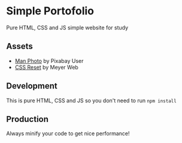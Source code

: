 # Simple Portofolio

Pure HTML, CSS and JS simple website for study
## Assets

+ [Man Photo](https://cdn.pixabay.com/photo/2016/11/18/19/07/happy-1836445_960_720.jpg) by Pixabay User
+ [CSS Reset](https://meyerweb.com/eric/tools/css/reset/) by Meyer Web

## Development

This is pure HTML, CSS and JS so you don't need to run `npm install`
## Production

Always minify your code to get nice performance!